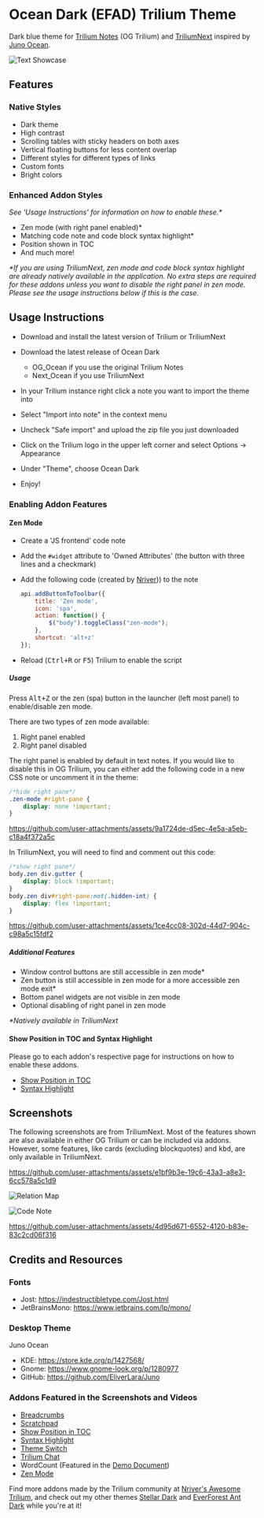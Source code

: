 # Ocean Dark (EFAD) Trilium Theme
Dark blue theme for [Trilium Notes](https://github.com/zadam/trilium) (OG Trilium) and [TriliumNext](https://github.com/TriliumNext/Notes) inspired by [Juno Ocean](https://github.com/EliverLara/Juno).

![Text Showcase](/screenshots/OceanDark_main.png)

## Features
### Native Styles
* Dark theme
* High contrast
* Scrolling tables with sticky headers on both axes
* Vertical floating buttons for less content overlap
* Different styles for different types of links
* Custom fonts
* Bright colors

### Enhanced Addon Styles
_See 'Usage Instructions' for information on how to enable these.*_

* Zen mode (with right panel enabled)*
* Matching code note and code block syntax highlight*
* Position shown in TOC
* And much more!

_*If you are using TriliumNext, zen mode and code block syntax highlight are already natively available in the application. No extra steps are required for these addons unless you want to disable the right panel in zen mode. Please see the usage instructions below if this is the case._

## Usage Instructions
* Download and install the latest version of Trilium or TriliumNext
* Download the latest release of Ocean Dark

    * OG_Ocean if you use the original Trilium Notes
    * Next_Ocean if you use TriliumNext

* In your Trilium instance right click a note you want to import the theme into
* Select "Import into note" in the context menu
* Uncheck "Safe import" and upload the zip file you just downloaded
* Click on the Trilium logo in the upper left corner and select Options -> Appearance
* Under "Theme", choose Ocean Dark
* Enjoy!

### Enabling Addon Features
#### Zen Mode
* Create a 'JS frontend' code note
* Add the `#widget` attribute to 'Owned Attributes' (the button with three lines and a checkmark)
* Add the following code (created by [Nriver](https://github.com/Nriver/awesome-trilium/issues/44))) to the note

    ```js
    api.addButtonToToolbar({
        title: 'Zen mode',
        icon: 'spa',
        action: function() {
            $("body").toggleClass("zen-mode");
        },
        shortcut: 'alt+z'
    });
    ```
* Reload (<kbd>Ctrl+R</kbd> or <kbd>F5</kbd>) Trilium to enable the script

##### Usage
Press <kbd>Alt+Z</kbd> or the zen (spa) button in the launcher (left most panel) to enable/disable zen mode.

There are two types of zen mode available:
1. Right panel enabled
2. Right panel disabled

The right panel is enabled by default in text notes. If you would like to disable this in OG Trilium, you can either add the following code in a new CSS note or uncomment it in the theme:

```css
/*hide right pane*/
.zen-mode #right-pane {
    display: none !important;
}
```

https://github.com/user-attachments/assets/9a1724de-d5ec-4e5a-a5eb-c18a4f372a5c

In TriliumNext, you will need to find and comment out this code:

```css
/*show right pane*/
body.zen div.gutter {
    display: block !important;
}
body.zen div#right-pane:not(.hidden-int) {
	display: flex !important;
}
```

https://github.com/user-attachments/assets/1ce4cc08-302d-44d7-904c-c98a5c15fdf2

##### Additional Features
* Window control buttons are still accessible in zen mode*
* Zen button is still accessible in zen mode for a more accessible zen mode exit*
* Bottom panel widgets are not visible in zen mode
* Optional disabling of right panel in zen mode

_*Natively available in TriliumNext_

#### Show Position in TOC and Syntax Highlight
Please go to each addon's respective page for instructions on how to enable these addons.
* [Show Position in TOC](https://github.com/SiriusXT/trilium-show-position-in-toc)
* [Syntax Highlight](https://github.com/antoniotejada/Trilium-SyntaxHighlightWidget)

## Screenshots
The following screenshots are from TriliumNext. Most of the features shown are also available in either OG Trilium or can be included via addons. However, some features, like cards (excluding blockquotes) and <kbd>kbd</kbd>, are only available in TriliumNext.

https://github.com/user-attachments/assets/e1bf9b3e-19c6-43a3-a8e3-6cc578a5c1d9

![Relation Map](/screenshots/Ocean_Relation_Map.png)

![Code Note](/screenshots/Ocean_Code.png)

https://github.com/user-attachments/assets/4d95d671-6552-4120-b83e-83c2cd06f316

## Credits and Resources
### Fonts
* Jost: https://indestructibletype.com/Jost.html
* JetBrainsMono: https://www.jetbrains.com/lp/mono/

### Desktop Theme
Juno Ocean
* KDE: https://store.kde.org/p/1427568/
* Gnome: https://www.gnome-look.org/p/1280977
* GitHub: https://github.com/EliverLara/Juno


### Addons Featured in the Screenshots and Videos
* [Breadcrumbs](https://github.com/rauenzi/Trilium-Breadcrumbs)
* [Scratchpad](https://github.com/zadam/trilium/discussions/1613#discussioncomment-638984)
* [Show Position in TOC](https://github.com/SiriusXT/trilium-show-position-in-toc)
* [Syntax Highlight](https://github.com/antoniotejada/Trilium-SyntaxHighlightWidget) 
* [Theme Switch](https://github.com/madodig/trilium-widget-theme-switch)
* [Trilium Chat](https://github.com/soulsands/trilium-chat)
* WordCount (Featured in the [Demo Document](https://github.com/zadam/trilium/wiki/Document#demo-document))
* [Zen Mode](https://github.com/Nriver/awesome-trilium/issues/44)

Find more addons made by the Trilium community at [Nriver's Awesome Trilium](https://github.com/Nriver/awesome-trilium?tab=readme-ov-file#%EF%B8%8F-widgets), and check out my other themes [Stellar Dark](https://github.com/Lolabird/stellar-dark-theme-trilium) and [EverForest Ant Dark](https://github.com/Lolabird/everforest-ant-dark-trilium-theme) while you're at it!
